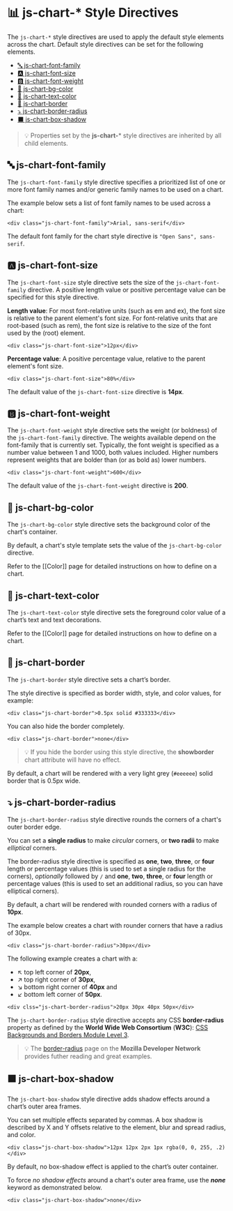 # 📊 js-chart-* Style Directives

The `js-chart-*` style directives are used to apply the default style elements across the chart. Default style directives can be set for the following elements.

 - [🔤 js-chart-font-family](#-js-chart-font-family)
 - [🅰️ js-chart-font-size](#🅰️-js-chart-font-size)
 - [🅱️ js-chart-font-weight](#🅱️-js-chart-font-weight)
 - [🎨 js-chart-bg-color](#-js-chart-bg-color)
 - [🎨 js-chart-text-color](#-js-chart-text-color)
 - [🔲 js-chart-border](#-js-chart-border)
 - [⤵️ js-chart-border-radius](#️-js-chart-border-radius)
 - [⬛ js-chart-box-shadow](#-js-chart-box-shadow)

> 💡 Properties set by the **js-chart-*** style directives are inherited by all child elements.

## 🔤 js-chart-font-family

The `js-chart-font-family` style directive specifies a prioritized list of one or more font family names and/or generic family names to be used on a chart.

The example below sets a list of font family names to be used across a chart:

```
<div class="js-chart-font-family">Arial, sans-serif</div>
```

The default font family for the chart style directive is `"Open Sans", sans-serif`.

## 🅰️ js-chart-font-size

The `js-chart-font-size` style directive sets the size of the `js-chart-font-family` directive. A positive length value or positive percentage value can be specified for this style directive.

**Length value**: For most font-relative units (such as em and ex), the font size is relative to the parent element's font size. For font-relative units that are root-based (such as rem), the font size is relative to the size of the font used by the <html> (root) element.

```
<div class="js-chart-font-size">12px</div>
```

**Percentage value**: A positive percentage value, relative to the parent element's font size.

```
<div class="js-chart-font-size">80%</div>
```

The default value of the `js-chart-font-size` directive is **14px**.

## 🅱️ js-chart-font-weight

The `js-chart-font-weight` style directive sets the weight (or boldness) of the `js-chart-font-family` directive. The weights available depend on the font-family that is currently set. Typically, the font weight is specified as a number value between 1 and 1000, both values included. Higher numbers represent weights that are bolder than (or as bold as) lower numbers.

```
<div class="js-chart-font-weight">600</div>
```

The default value of the `js-chart-font-weight` directive is **200**.

## 🎨 js-chart-bg-color

The `js-chart-bg-color` style directive sets the background color of the chart's container.

By default, a chart's style template sets the value of the `js-chart-bg-color` directive.

Refer to the [[Color]] page for detailed instructions on how to define on a chart.

## 🎨 js-chart-text-color

The `js-chart-text-color` style directive sets the foreground color value of a chart’s text and text decorations.

Refer to the [[Color]] page for detailed instructions on how to define on a chart.

## 🔲 js-chart-border

The `js-chart-border` style directive sets a chart’s border.

The style directive is specified as border width, style, and color values, for example:

```
<div class="js-chart-border">0.5px solid #333333</div>
```

You can also hide the border completely.

```
<div class="js-chart-border">none</div>
```

> 💡 If you hide the border using this style directive, the **showborder** chart attribute will have no effect.

By default, a chart will be rendered with a very light grey (`#eeeeee`) solid border that is 0.5px wide.

## ⤵️ js-chart-border-radius

The `js-chart-border-radius` style directive rounds the corners of a chart's outer border edge.

You can set a **single radius** to make *circular* corners, or **two radii** to make *elliptical* corners.

The border-radius style directive is specified as **one**, **two**, **three**, or **four** length or percentage values (this is used to set a single radius for the corners), *optionally* followed by `/` and **one**, **two**, **three**, or **four** length or percentage values (this is used to set an additional radius, so you can have elliptical corners).

By default, a chart will be rendered with rounded corners with a radius of **10px**.

The example below creates a chart with rounder corners that have a radius of 30px.

```
<div class="js-chart-border-radius">30px</div>
```

The following example creates a chart with a:

 - ↖️ top left corner of **20px**,
 - ↗️ top right corner of **30px**,
 - ↘️ bottom right corner of **40px** and
 - ↙️ bottom left corner of **50px**.

```
<div clss="js-chart-border-radius">20px 30px 40px 50px</div>
```

The `js-chart-border-radius` style directive accepts any CSS **border-radius** property as defined by the **World Wide Web Consortium** (**W3C**): [CSS Backgrounds and Borders Module Level 3](https://drafts.csswg.org/css-backgrounds/#border-radius).

> 💡 The [border-radius](https://developer.mozilla.org/en-US/docs/Web/CSS/border-radius) page on the **Mozilla Developer Network** provides futher reading and great examples.

## ⬛ js-chart-box-shadow

The `js-chart-box-shadow` style directive adds shadow effects around a chart’s outer area frames.

You can set multiple effects separated by commas. A box shadow is described by X and Y offsets relative to the element, blur and spread radius, and color.

```
<div class="js-chart-box-shadow">12px 12px 2px 1px rgba(0, 0, 255, .2)</div>
```

By default, no box-shadow effect is applied to the chart’s outer container.

To force *no shadow effects* around a chart's outer area frame, use the ***none*** keyword as demonstrated below.

```
<div class="js-chart-box-shadow">none</div>
```